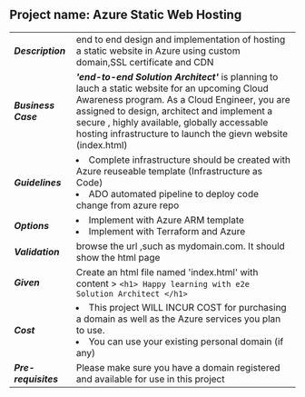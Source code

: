 ## Project name: Azure Static Web Hosting

|   |   |
|---|---|
|  ***Description*** |  end to end design and implementation of hosting a static website in Azure using custom domain,SSL certificate and CDN | 
| ***Business Case***  |  ***'end-to-end Solution Architect'*** is planning to lauch a static website for an upcoming Cloud Awareness program. As a Cloud Engineer, you are assigned to design, architect and implement a secure , highly available, globally accessable hosting infrastructure to launch the gievn website (index.html) |
|  ***Guidelines*** | <li> Complete infrastructure should be created with Azure reuseable template (Infrastructure as Code) <li> ADO automated pipeline to deploy code change from azure repo  |
|  ***Options*** | <li> Implement with Azure ARM template <li> Implement with Terraform and Azure  |
| ***Validation***  |  browse the url ,such as mydomain.com. It should show the html page  |
| ***Given***  |  Create an html file named 'index.html' with content > ``` <h1> Happy learning with e2e Solution Architect </h1>  ```  |
| ***Cost***  |  <li> This project WILL INCUR COST for purchasing a domain as well as the Azure services you plan to use. <li> You can use your existing personal domain (if any)|
| ***Pre-requisites***  |  Please make sure you have a domain registered and available for use in this project  |
